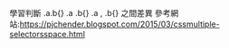 學習判斷
.a.b{}
.a .b{}
.a , .b{}
之間差異
參考網站:https://pjchender.blogspot.com/2015/03/cssmultiple-selectorsspace.html